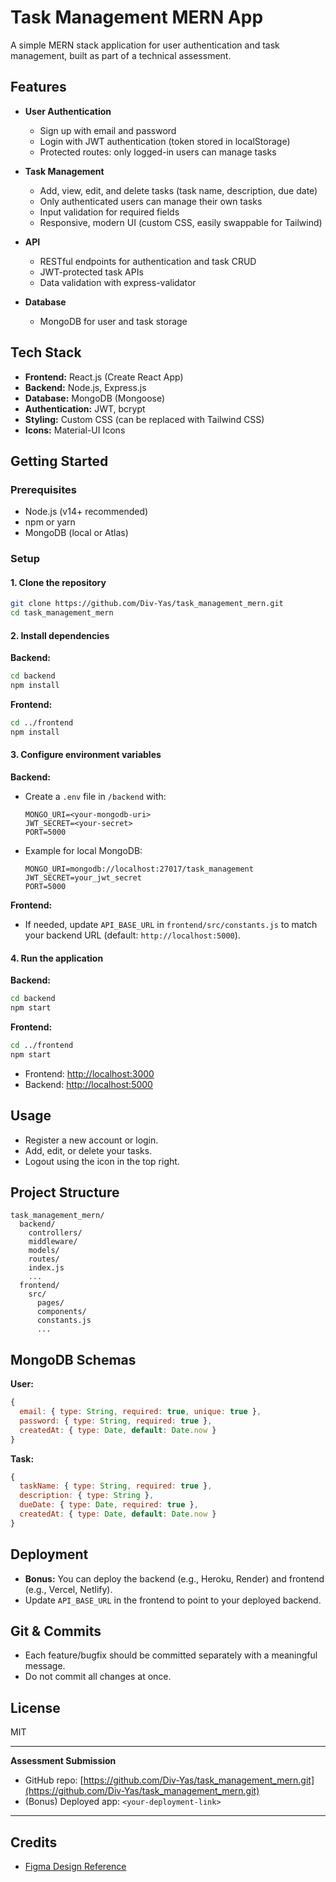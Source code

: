 # Task Management MERN App

A simple MERN stack application for user authentication and task management, built as part of a technical assessment.

## Features

- **User Authentication**
  - Sign up with email and password
  - Login with JWT authentication (token stored in localStorage)
  - Protected routes: only logged-in users can manage tasks

- **Task Management**
  - Add, view, edit, and delete tasks (task name, description, due date)
  - Only authenticated users can manage their own tasks
  - Input validation for required fields
  - Responsive, modern UI (custom CSS, easily swappable for Tailwind)

- **API**
  - RESTful endpoints for authentication and task CRUD
  - JWT-protected task APIs
  - Data validation with express-validator

- **Database**
  - MongoDB for user and task storage

## Tech Stack

- **Frontend:** React.js (Create React App)
- **Backend:** Node.js, Express.js
- **Database:** MongoDB (Mongoose)
- **Authentication:** JWT, bcrypt
- **Styling:** Custom CSS (can be replaced with Tailwind CSS)
- **Icons:** Material-UI Icons

## Getting Started

### Prerequisites

- Node.js (v14+ recommended)
- npm or yarn
- MongoDB (local or Atlas)

### Setup

#### 1. Clone the repository

```bash
git clone https://github.com/Div-Yas/task_management_mern.git
cd task_management_mern
```

#### 2. Install dependencies

**Backend:**
```bash
cd backend
npm install
```

**Frontend:**
```bash
cd ../frontend
npm install
```

#### 3. Configure environment variables

**Backend:**
- Create a `.env` file in `/backend` with:
  ```
  MONGO_URI=<your-mongodb-uri>
  JWT_SECRET=<your-secret>
  PORT=5000
  ```
- Example for local MongoDB:
  ```
  MONGO_URI=mongodb://localhost:27017/task_management
  JWT_SECRET=your_jwt_secret
  PORT=5000
  ```

**Frontend:**
- If needed, update `API_BASE_URL` in `frontend/src/constants.js` to match your backend URL (default: `http://localhost:5000`).

#### 4. Run the application

**Backend:**
```bash
cd backend
npm start
```

**Frontend:**
```bash
cd ../frontend
npm start
```

- Frontend: [http://localhost:3000](http://localhost:3000)
- Backend: [http://localhost:5000](http://localhost:5000)

## Usage

- Register a new account or login.
- Add, edit, or delete your tasks.
- Logout using the icon in the top right.

## Project Structure

```
task_management_mern/
  backend/
    controllers/
    middleware/
    models/
    routes/
    index.js
    ...
  frontend/
    src/
      pages/
      components/
      constants.js
      ...
```

## MongoDB Schemas

**User:**
```js
{
  email: { type: String, required: true, unique: true },
  password: { type: String, required: true },
  createdAt: { type: Date, default: Date.now }
}
```

**Task:**
```js
{
  taskName: { type: String, required: true },
  description: { type: String },
  dueDate: { type: Date, required: true },
  createdAt: { type: Date, default: Date.now }
}
```

## Deployment

- **Bonus:** You can deploy the backend (e.g., Heroku, Render) and frontend (e.g., Vercel, Netlify).
- Update `API_BASE_URL` in the frontend to point to your deployed backend.

## Git & Commits

- Each feature/bugfix should be committed separately with a meaningful message.
- Do not commit all changes at once.

## License

MIT

---

**Assessment Submission**

- GitHub repo: [https://github.com/Div-Yas/task_management_mern.git](https://github.com/Div-Yas/task_management_mern.git)
- (Bonus) Deployed app: `<your-deployment-link>`

---

## Credits

- [Figma Design Reference](https://www.figma.com/design/JgvXmcESVZoJRAssBiGsPB/task?node-id=0-1&t=gKtZo6gBGUrMT05L-1)
